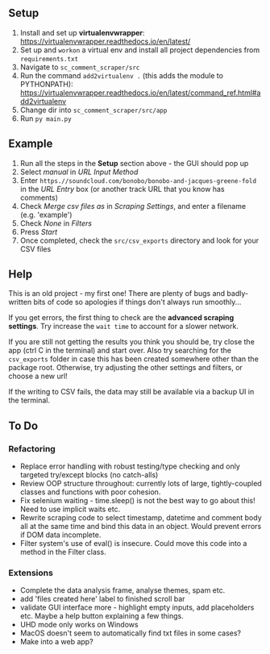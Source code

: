 ## Setup

1. Install and set up **virtualenvwrapper**: https://virtualenvwrapper.readthedocs.io/en/latest/
2. Set up and `workon` a virtual env and install all project dependencies from `requirements.txt`
3. Navigate to `sc_comment_scraper/src`
4. Run the command `add2virtualenv .` (this adds the module to PYTHONPATH): https://virtualenvwrapper.readthedocs.io/en/latest/command_ref.html#add2virtualenv
5. Change dir into `sc_comment_scraper/src/app`
6. Run `py main.py`

## Example

1. Run all the steps in the **Setup** section above - the GUI should pop up
2. Select _manual_ in _URL Input Method_
3. Enter `https.//soundcloud.com/bonobo/bonobo-and-jacques-greene-fold` in the _URL Entry_ box (or another track URL that you know has comments)
4. Check _Merge csv files as_ in _Scraping Settings_, and enter a filename (e.g. 'example')
5. Check _None_ in _Filters_
6. Press _Start_
7. Once completed, check the `src/csv_exports` directory and look for your CSV files

## Help

This is an old project - my first one! There are plenty of bugs and badly-written bits of code so apologies if things don't always run smoothly...

If you get errors, the first thing to check are the **advanced scraping settings**. Try increase the `wait time` to account for a slower network.

If you are still not getting the results you think you should be, try close the app (ctrl C in the terminal) and start over. Also try searching for the `csv_exports` folder in case this has been created somewhere other than the package root. Otherwise, try adjusting the other settings and filters, or choose a new url!

If the writing to CSV fails, the data may still be available via a backup UI in the terminal.

## To Do

### Refactoring

- Replace error handling with robust testing/type checking and only targeted try/except blocks (no catch-alls)
- Review OOP structure throughout: currently lots of large, tightly-coupled classes and functions with poor cohesion.
- Fix selenium waiting - time.sleep() is not the best way to go about this! Need to use implicit waits etc.
- Rewrite scraping code to select timestamp, datetime and comment body all at the same time and bind this data in an object. Would prevent errors if DOM data incomplete.
- Filter system's use of eval() is insecure. Could move this code into a method in the Filter class.

### Extensions

- Complete the data analysis frame, analyse themes, spam etc.
- add 'files created here' label to finished scroll bar
- validate GUI interface more - highlight empty inputs, add placeholders etc. Maybe a help button explaining a few things.
- UHD mode only works on Windows
- MacOS doesn't seem to automatically find txt files in some cases?
- Make into a web app?
